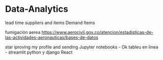 # Data-Analytics


lead time suppliers and items
Demand Items


fumigación aerea
https://www.aerocivil.gov.co/atencion/estadisticas-de-las-actividades-aeronauticas/bases-de-datos



star iproving my profile and sending 
Jupyter notebooks - Ok
tableu en linea - 
streamlit
python y django
React
